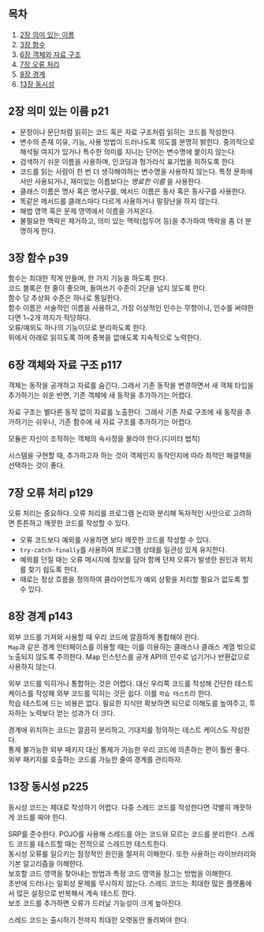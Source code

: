 ## 목차
1. [2장 의미 있는 이름](#2장-의미-있는-이름-p21)
1. [3장 함수](#3장-함수-p39)
1. [6장 객체와 자료 구조](#6장-객체와-자료-구조-p117)
1. [7장 오류 처리](#7장-오류-처리-p129)
1. [8장 경계](#8장-경계-p143)
1. [13장 동시성](#13장-동시성-p225)


## 2장 의미 있는 이름 p21
- 문장이나 문단처럼 읽히는 코드 혹은 자료 구조처럼 읽히는 코드를 작성한다.  
- 변수의 존재 이유, 기능, 사용 방법이 드러나도록 의도를 분명히 밝힌다. 중의적으로 해석될 여지가 있거나 특수한 의미를 지니는 단어는 변수명에 붙이지 않는다.  
- 검색하기 쉬운 이름을 사용하며, 인코딩과 헝가라식 표기법을 피하도록 한다.  
- 코드를 읽는 사람이 한 번 더 생각해야하는 변수명을 사용하지 않는다. 특정 문화에서만 사용되거나, 재미있는 이름보다는 _명료한 이름_ 을 사용한다.
- 클래스 이름은 명사 혹은 명사구를, 메서드 이름은 동사 혹은 동사구를 사용한다.  
- 똑같은 메서드를 클래스마다 다르게 사용하거나 말장난을 하지 않는다.  
- 해법 영역 혹은 문제 영역에서 이름을 가져온다.  
- 불필요한 맥락은 제거하고, 의미 있는 맥락(접두어 등)을 추가하여 맥락을 좀 더 분명하게 한다.  

## 3장 함수 p39
함수는 최대한 작게 만들며, 한 가지 기능을 하도록 한다.  
코드 블록은 한 줄이 좋으며, 들여쓰기 수준이 2단을 넘지 않도록 한다.  
함수 당 추상화 수준은 하나로 통일한다.  
함수 이름은 서술적인 이름을 사용하고, 가장 이상적인 인수는 무항이나, 인수를 써야한다면 1~2개 까지가 적당하다.  
오류/예외도 하나의 기능이므로 분리하도록 한다.  
위에서 아래로 읽히도록 하며 중복을 없애도록 지속적으로 노력한다.

## 6장 객체와 자료 구조 p117
객체는 동작을 공개하고 자료를 숨긴다. 그래서 기존 동작을 변경하면서 새 객체 타입을 추가하기는 쉬운 반면, 기존 객체에 새 동작을 추가하기는 어렵다.

자료 구조는 별다른 동작 없이 자료를 노출한다. 그래서 기존 자료 구조에 새 동작을 추가하기는 쉬우나, 기존 함수에 새 자료 구조를 추가하기는 어렵다.

모듈은 자신이 조작하는 객체의 속사정을 몰라야 한다.(디미터 법칙)

시스템을 구현할 때, 추가하고자 하는 것이 객체인지 동작인지에 따라 최적인 해결책을 선택하는 것이 좋다.

## 7장 오류 처리 p129
오류 처리는 중요하다. 오류 처리를 프로그램 논리와 분리해 독자적인 사안으로 고려하면 튼튼하고 깨끗한 코드를 작성할 수 있다.  
- 오류 코드보다 예외를 사용하면 보다 깨끗한 코드를 작성할 수 있다.
- `try-catch-finally`를 사용하여 프로그램 상태를 일관성 있게 유지한다.
- 예외를 던질 때는 오류 메시지에 정보를 담아 함께 던져 오류가 발생한 원인과 위치를 찾기 쉽도록 한다.
- 때로는 정상 흐름을 정의하여 클라이언트가 예외 상황을 처리할 필요가 없도록 할 수 있다. 

## 8장 경계 p143
외부 코드를 가져와 사용할 때 우리 코드에 깔끔하게 통합해야 한다.  
`Map`과 같은 경계 인터페이스를 이용할 때는 이를 이용하는 클래스나 클래스 계열 밖으로 노출되지 않도록 주의한다. Map 인스턴스를 공개 API의 인수로 넘기거나 반환값으로 사용하지 않는다.

외부 코드를 익히거나 통합하는 것은 어렵다. 대신 우리쪽 코드를 작성해 간단한 테스트 케이스를 작성해 외부 코드를 익히는 것은 쉽다. 이를 `학습 테스트`라 한다.  
학습 테스트에 드는 비용은 없다. 필요한 지식만 확보하면 되므로 이해도를 높여주고, 투자하는 노력보다 얻는 성과가 더 크다.

경계에 위치하는 코드는 깔끔히 분리하고, 기대치를 정의하는 테스트 케이스도 작성한다.  
통제 불가능한 외부 패키지 대신 통제가 가능한 우리 코드에 의존하는 편이 훨씬 좋다.  
외부 패키지를 호출하는 코드를 가능한 줄여 경계를 관리하자.

## 13장 동시성 p225
동시성 코드는 제대로 작성하기 어렵다. 다중 스레드 코드를 작성한다면 각별히 깨끗하게 코드를 짜야 한다. 

SRP를 준수한다. POJO를 사용해 스레드를 아는 코드와 모르는 코드를 분리한다. 스레드 코드를 테스트할 때는 전적으로 스레드만 테스트한다.  
동시성 오류를 일으키는 잠정적인 원인을 철저히 이해한다. 또한 사용하는 라이브러리와 기본 알고리즘을 이해한다.  
보호할 코드 영역을 찾아내는 방법과 특정 코드 영역을 잠그는 방법을 이해한다.  
초반에 드러나는 일회성 문제를 무시하지 않는다. 스레드 코드는 최대한 많은 플랫폼에서 많은 설정으로 반복해서 계속 테스트 한다.  
보조 코드를 추가하면 오류가 드러날 가능성이 크게 높아진다.  

스레드 코드는 출시하기 전까지 최대한 오랫동안 돌려봐야 한다. 